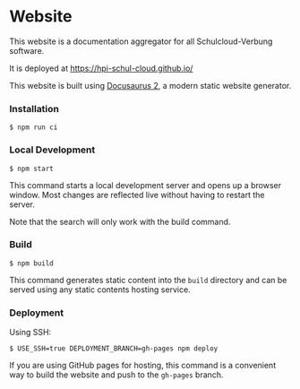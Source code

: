# Website

This website is a documentation aggregator for all Schulcloud-Verbung software.

It is deployed at https://hpi-schul-cloud.github.io/

This website is built using [Docusaurus 2](https://docusaurus.io/), a modern static website generator.

### Installation

```
$ npm run ci
```

### Local Development

```
$ npm start
```

This command starts a local development server and opens up a browser window. Most changes are reflected live without having to restart the server.

Note that the search will only work with the build command.

### Build

```
$ npm build
```

This command generates static content into the `build` directory and can be served using any static contents hosting service.

### Deployment

Using SSH:

```
$ USE_SSH=true DEPLOYMENT_BRANCH=gh-pages npm deploy
```

If you are using GitHub pages for hosting, this command is a convenient way to build the website and push to the `gh-pages` branch.
